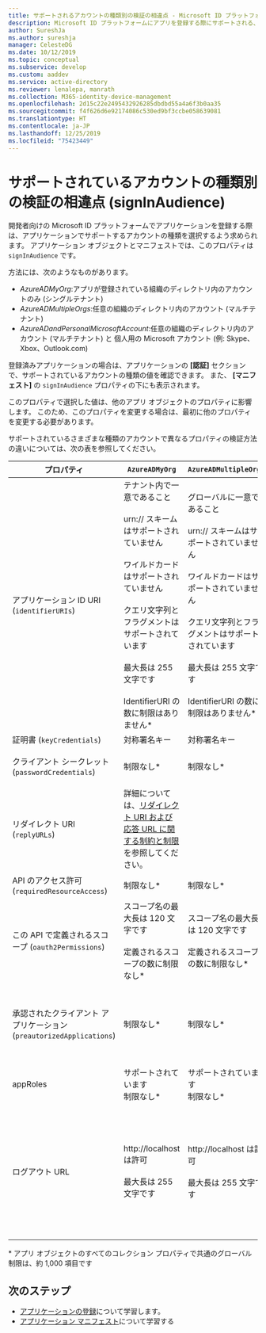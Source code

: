 ```yaml
---
title: サポートされるアカウントの種類別の検証の相違点 - Microsoft ID プラットフォーム | Azure
description: Microsoft ID プラットフォームにアプリを登録する際にサポートされる、アカウントの種類のさまざまなプロパティの検証の違いについて説明します。
author: SureshJa
ms.author: sureshja
manager: CelesteDG
ms.date: 10/12/2019
ms.topic: conceptual
ms.subservice: develop
ms.custom: aaddev
ms.service: active-directory
ms.reviewer: lenalepa, manrath
ms.collection: M365-identity-device-management
ms.openlocfilehash: 2d15c22e2495432926285dbdbd55a4a6f3b0aa35
ms.sourcegitcommit: f4f626d6e92174086c530ed9bf3ccbe058639081
ms.translationtype: HT
ms.contentlocale: ja-JP
ms.lasthandoff: 12/25/2019
ms.locfileid: "75423449"
---
```

# <a name="validation-differences-by-supported-account-types-signinaudience"></a>サポートされているアカウントの種類別の検証の相違点 (signInAudience)

開発者向けの Microsoft ID プラットフォームでアプリケーションを登録する際は、アプリケーションでサポートするアカウントの種類を選択するよう求められます。 アプリケーション オブジェクトとマニフェストでは、このプロパティは `signInAudience` です。

方法には、次のようなものがあります。

- *AzureADMyOrg*:アプリが登録されている組織のディレクトリ内のアカウントのみ (シングルテナント)
- *AzureADMultipleOrgs*:任意の組織のディレクトリ内のアカウント (マルチテナント)
- *AzureADandPersonalMicrosoftAccount*:任意の組織のディレクトリ内のアカウント (マルチテナント) と 個人用の Microsoft アカウント (例: Skype、Xbox、Outlook.com)

登録済みアプリケーションの場合は、アプリケーションの **[認証]** セクションで、サポートされているアカウントの種類の値を確認できます。 また、 **[マニフェスト]** の `signInAudience` プロパティの下にも表示されます。

このプロパティで選択した値は、他のアプリ オブジェクトのプロパティに影響します。 このため、このプロパティを変更する場合は、最初に他のプロパティを変更する必要があります。

サポートされているさまざまな種類のアカウントで異なるプロパティの検証方法の違いについては、次の表を参照してください。

| プロパティ | `AzureADMyOrg` | `AzureADMultipleOrgs`  | `AzureADandPersonalMicrosoftAccount` |
|--------------|---------------|----------------|----------------|
| アプリケーション ID URI (`identifierURIs`)  | テナント内で一意であること <br><br> urn:// スキームはサポートされていません <br><br> ワイルドカードはサポートされていません <br><br> クエリ文字列とフラグメントはサポートされています <br><br> 最大長は 255 文字です <br><br> IdentifierURI の数に制限はありません*  | グローバルに一意であること <br><br> urn:// スキームはサポートされていません <br><br> ワイルドカードはサポートされていません <br><br> クエリ文字列とフラグメントはサポートされています <br><br> 最大長は 255 文字です <br><br> IdentifierURI の数に制限はありません* | グローバルに一意であること <br><br> urn:// スキームはサポートされていません <br><br> ワイルドカード、フラグメント、クエリ文字列はサポートされていません <br><br> 最大長は 120 文字です <br><br> IdentifierURI の最大数は 50 です |
| 証明書 (`keyCredentials`) | 対称署名キー | 対称署名キー | 暗号化と非対称署名キー | 
| クライアント シークレット (`passwordCredentials`) | 制限なし* | 制限なし* | LiveSDK が有効になっている場合:クライアント シークレットの最大数は 2 です | 
| リダイレクト URI (`replyURLs`) | 詳細については、[リダイレクト URI および応答 URL に関する制約と制限](reply-url.md)を参照してください。 | | | 
| API のアクセス許可 (`requiredResourceAccess`) | 制限なし* | 制限なし* | 許可されるリソースあたり最大 30 個のアクセス許可 (例: Microsoft Graph) | 
| この API で定義されるスコープ (`oauth2Permissions`) | スコープ名の最大長は 120 文字です <br><br> 定義されるスコープの数に制限なし* | スコープ名の最大長は 120 文字です <br><br> 定義されるスコープの数に制限なし* |  スコープ名の最大長は 40 文字です <br><br> 定義されるスコープの最大数は 100 スコープです | 
| 承認されたクライアント アプリケーション (`preautorizedApplications`) | 制限なし* | 制限なし* | 合計の最大は 500 です <br><br> 定義されるクライアント アプリの最大数は 100 です <br><br> クライアントあたりの定義されるスコープは最大 30 です | 
| appRoles | サポートされています <br> 制限なし* | サポートされています <br> 制限なし* | サポートされていません | 
| ログアウト URL | http://localhost は許可 <br><br> 最大長は 255 文字です | http://localhost は許可 <br><br> 最大長は 255 文字です | <br><br> https://localhost は MSA では使用できますが、 http://localhost は使用できません <br><br> 最大長は 255 文字です <br><br> HTTP スキームは使用できません <br><br> ワイルドカードはサポートされていません | 

\* アプリ オブジェクトのすべてのコレクション プロパティで共通のグローバル制限は、約 1,000 項目です

## <a name="next-steps"></a>次のステップ

- [アプリケーションの登録](app-objects-and-service-principals.md)について学習します。
- [アプリケーション マニフェスト](reference-app-manifest.md)について学習する
